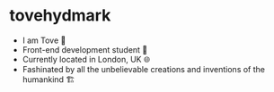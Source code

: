 # tovehydmark
- I am Tove 👷
- Front-end development student 📝
- Currently located in London, UK 🌐
- Fashinated by all the unbelievable creations and inventions of the humankind 🏗️
